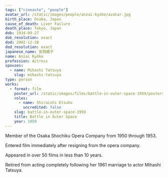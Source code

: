 ```yaml
---
tags: ["cineaste", "people"]
avatar_url: /static/images/people/anzai-kyoko/avatar.jpg
birth_place: Osaka, Japan
cause_of_death: Liver Failure
death_place: Tokyo, Japan
dob: 1934-09-27
dob_resolution: exact
dod: 2002-12-28
dod_resolution: exact
japanese_name: 安西郷子
name: Anzai Kyôko
profession: Actress
spouses:
  - name: Mihashi Tatsuya
    slug: mihashi-tatsuya
type: person
works:
  - format: film
    poster_url: /static/images/films/battle-in-outer-space-1959/posters/poster.jpg
    roles:
      - name: Shiraishi Etsuko
        uncredited: false
    slug: battle-in-outer-space-1959
    title: Battle in Outer Space
    year: 1959
---
```


Member of the Osaka Shochiku Opera Company from 1950 through 1953.

Entered film immediately after resigning from the opera company.

Appeared in over 50 films in less than 10 years.

Retired from acting completely following her 1961 marriage to actor Mihashi
Tatsuya.
